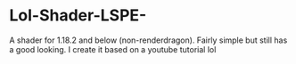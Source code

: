 # Lol-Shader-LSPE-
A shader for 1.18.2 and below (non-renderdragon). Fairly simple but still has a good looking. I create it based on a youtube tutorial lol

